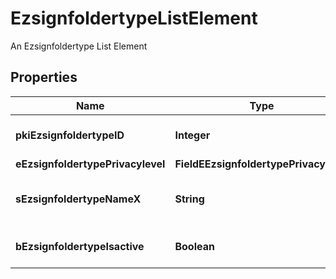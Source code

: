 

# EzsignfoldertypeListElement

An Ezsignfoldertype List Element

## Properties

| Name | Type | Description | Notes |
|------------ | ------------- | ------------- | -------------|
|**pkiEzsignfoldertypeID** | **Integer** | The unique ID of the Ezsignfoldertype. |  |
|**eEzsignfoldertypePrivacylevel** | **FieldEEzsignfoldertypePrivacylevel** |  |  |
|**sEzsignfoldertypeNameX** | **String** | The name of the Ezsignfoldertype in the language of the requester |  |
|**bEzsignfoldertypeIsactive** | **Boolean** | Whether the Ezsignfoldertype is active or not |  |



